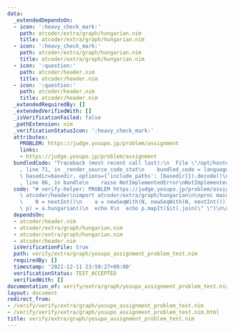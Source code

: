 ```yaml
---
data:
  _extendedDependsOn:
  - icon: ':heavy_check_mark:'
    path: atcoder/extra/graph/hungarian.nim
    title: atcoder/extra/graph/hungarian.nim
  - icon: ':heavy_check_mark:'
    path: atcoder/extra/graph/hungarian.nim
    title: atcoder/extra/graph/hungarian.nim
  - icon: ':question:'
    path: atcoder/header.nim
    title: atcoder/header.nim
  - icon: ':question:'
    path: atcoder/header.nim
    title: atcoder/header.nim
  _extendedRequiredBy: []
  _extendedVerifiedWith: []
  _isVerificationFailed: false
  _pathExtension: nim
  _verificationStatusIcon: ':heavy_check_mark:'
  attributes:
    PROBLEM: https://judge.yosupo.jp/problem/assignment
    links:
    - https://judge.yosupo.jp/problem/assignment
  bundledCode: "Traceback (most recent call last):\n  File \"/opt/hostedtoolcache/Python/3.10.6/x64/lib/python3.10/site-packages/onlinejudge_verify/documentation/build.py\"\
    , line 71, in _render_source_code_stat\n    bundled_code = language.bundle(stat.path,\
    \ basedir=basedir, options={'include_paths': [basedir]}).decode()\n  File \"/opt/hostedtoolcache/Python/3.10.6/x64/lib/python3.10/site-packages/onlinejudge_verify/languages/nim.py\"\
    , line 86, in bundle\n    raise NotImplementedError\nNotImplementedError\n"
  code: "# verify-helper: PROBLEM https://judge.yosupo.jp/problem/assignment\n\ninclude\
    \ atcoder/header\nimport atcoder/extra/graph/hungarian\n\nproc main() =\n  let\n\
    \    N = nextInt()\n    a = newSeqWith(N, newSeqWith(N, nextInt()))\n  let (X,\
    \ p) = a.hungarian()\n  echo X\n  echo p.mapIt($it).join(\" \")\n\nmain()\n"
  dependsOn:
  - atcoder/header.nim
  - atcoder/extra/graph/hungarian.nim
  - atcoder/extra/graph/hungarian.nim
  - atcoder/header.nim
  isVerificationFile: true
  path: verify/extra/graph/yosupo_assignment_problem_test.nim
  requiredBy: []
  timestamp: '2021-12-11 23:59:27+09:00'
  verificationStatus: TEST_ACCEPTED
  verifiedWith: []
documentation_of: verify/extra/graph/yosupo_assignment_problem_test.nim
layout: document
redirect_from:
- /verify/verify/extra/graph/yosupo_assignment_problem_test.nim
- /verify/verify/extra/graph/yosupo_assignment_problem_test.nim.html
title: verify/extra/graph/yosupo_assignment_problem_test.nim
---
```

